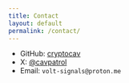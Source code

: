 ```yaml
---
title: Contact
layout: default
permalink: /contact/
---
```


- GitHub: [cryptocav](https://github.com/cryptocav)
- X: [@cavpatrol](https://x.com/cavpatrol)
- Email: `volt-signals@proton.me`
